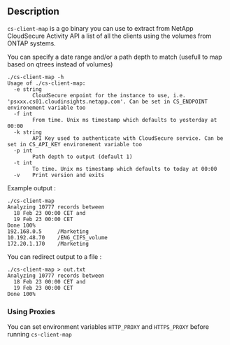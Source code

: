 ## Description

`cs-client-map` is a go binary you can use to extract from NetApp CloudSecure
Activity API a list of all the clients using the volumes from ONTAP systems.

You can specify a date range and/or a path depth to match (usefull to map
based on qtrees instead of volumes)

```
./cs-client-map -h
Usage of ./cs-client-map:
  -e string
        CloudSecure enpoint for the instance to use, i.e. 'psxxx.cs01.cloudinsights.netapp.com'. Can be set in CS_ENDPOINT environement variable too
  -f int
        From time. Unix ms timestamp which defaults to yesterday at 00:00
  -k string
        API Key used to authenticate with CloudSecure service. Can be set in CS_API_KEY environement variable too
  -p int
        Path depth to output (default 1)
  -t int
        To time. Unix ms timestamp which defaults to today at 00:00
  -v    Print version and exits
```

Example output :
```
./cs-client-map
Analyzing 10777 records between
  18 Feb 23 00:00 CET and
  19 Feb 23 00:00 CET
Done 100%
192.168.0.5     /Marketing
10.192.48.70    /ENG_CIFS_volume
172.20.1.170    /Marketing
```

You can redirect output to a file :
```
./cs-client-map > out.txt
Analyzing 10777 records between
  18 Feb 23 00:00 CET and
  19 Feb 23 00:00 CET
Done 100%
```

### Using Proxies

You can set environment variables `HTTP_PROXY` and `HTTPS_PROXY` before running `cs-client-map`